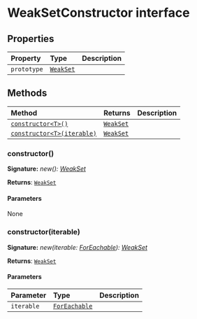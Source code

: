 # WeakSetConstructor interface










## Properties

| Property	   | Type	| Description|
|:-------------|:-------|:-----------|
|`prototype`      | [`WeakSet`](../es6-collections/weakset.md)<any> |  |




## Methods

| Method	   |  Returns	| Description|
|:-------------|:-------|:-----------|
|[`constructor<T>()`](#constructor<t>)      | [`WeakSet`](../es6-collections/weakset.md)<T> |  |
|[`constructor<T>(iterable)`](#constructor<t>iterable)      | [`WeakSet`](../es6-collections/weakset.md)<T> |  |




### constructor<T>()



**Signature:** _new<T>(): [WeakSet](../es6-collections/weakset.md)<T>_

**Returns**: [`WeakSet`](../es6-collections/weakset.md)<T>



#### Parameters
None


### constructor<T>(iterable)



**Signature:** _new<T>(iterable: [ForEachable](../es6-collections/foreachable.md)<T>): [WeakSet](../es6-collections/weakset.md)<T>_

**Returns**: [`WeakSet`](../es6-collections/weakset.md)<T>



#### Parameters


| Parameter	   | Type    | Description |
|:-------------|:---------------|:------------|
| `iterable`    | [`ForEachable`](../es6-collections/foreachable.md)<T> |  |

